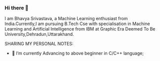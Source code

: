 ### Hi there 👋
I am Bhavya Srivastava, a Machine Learning enthusiast from India.Currently,I am pursuing B.Tech Cse with specialisation in Machine Learning and Artificial Intelligence from IBM at Graphic Era Deemed To Be University,Dehradun,Uttarakhand. 

SHARING MY PERSONAL NOTES:

- 🔭 I’m currently Advancing to above beginner in C/C++ language;
